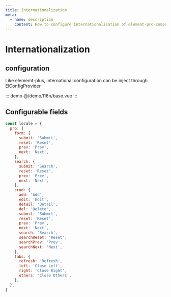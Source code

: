 ```yaml
---
title: Internationalization
meta:
  - name: description
    content: How to configure Internationalization of element-pro-components
---
```


# Internationalization

## configuration

Like elememt-plus, international configuration can be inject through ElConfigProvider

::: demo
@/demo/I18n/base.vue
:::

## Configurable fields

```js
const locale = {
  pro: {
    form: {
      submit: 'Submit',
      reset: 'Reset',
      prev: 'Prev',
      next: 'Next',
    },
    search: {
      submit: 'Search',
      reset: 'Reset',
      prev: 'Prev',
      next: 'Next',
    },
    crud: {
      add: 'Add',
      edit: 'Edit',
      detail: 'Detail',
      del: 'Delete',
      submit: 'Submit',
      reset: 'Reset',
      prev: 'Prev',
      next: 'Next',
      search: 'Search',
      searchReset: 'Reset',
      searchPrev: 'Prev',
      searchNext: 'Next',
    },
    tabs: {
      refresh: 'Refresh',
      left: 'Close Left',
      right: 'Close Right',
      others: 'Close Others',
    },
  },
}
```
